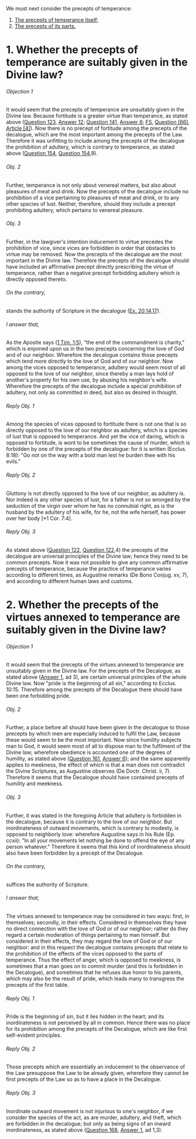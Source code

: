 We must next consider the precepts of temperance:

1. [ The precepts of temperance itself;](#1.%20Whether%20the%20precepts%20of%20temperance%20are%20suitably%20given%20in%20the%20Divine%20law?)
2. [ The precepts of its parts.](#2.%20Whether%20the%20precepts%20of%20the%20virtues%20annexed%20to%20temperance%20are%20suitably%20given%20in%20the%20Divine%20law?)



# 1. Whether the precepts of temperance are suitably given in the Divine law? 

###### Objection 1
It would seem that the precepts of temperance are unsuitably given in the Divine law. Because fortitude is a greater virtue than temperance, as stated above ([Question 123](123.%20Fortitude.md), [Answer 12](123.%20Fortitude.md#12.%20Whether%20fortitude%20excels%20among%20all%20other%20virtues?); [Question 141](141.%20Temperance.md), [Answer 8](141.%20Temperance.md#8.%20Whether%20temperance%20is%20the%20greatest%20of%20the%20virtues?); [FS](../FS.html), [Question \[66\]](../FS/FS066.html#FSQ66OUTP1), [Article \[4\]](../FS/FS066.html#FSQ66A4THEP1)). Now there is no precept of fortitude among the precepts of the decalogue, which are the most important among the precepts of the Law. Therefore it was unfitting to include among the precepts of the decalogue the prohibition of adultery, which is contrary to temperance, as stated above ([Question 154](154.%20Parts%20of%20Lust.md), [Question 154](154.%20Parts%20of%20Lust.md),8).  

###### Obj. 2
Further, temperance is not only about venereal matters, but also about pleasures of meat and drink. Now the precepts of the decalogue include no prohibition of a vice pertaining to pleasures of meat and drink, or to any other species of lust. Neither, therefore, should they include a precept prohibiting adultery, which pertains to venereal pleasure.  

###### Obj. 3
Further, in the lawgiver's intention inducement to virtue precedes the prohibition of vice, since vices are forbidden in order that obstacles to virtue may be removed. Now the precepts of the decalogue are the most important in the Divine law. Therefore the precepts of the decalogue should have included an affirmative precept directly prescribing the virtue of temperance, rather than a negative precept forbidding adultery which is directly opposed thereto.  

###### On the contrary,
stands the authority of Scripture in the decalogue ([Ex. 20:14,17](http://bible.gospelcom.net/bible?Ex++20:14,17)).

###### I answer that,
As the Apostle says ([1 Tim. 1:5](http://bible.gospelcom.net/bible?1+Tim++1:5)), "the end of the commandment is charity," which is enjoined upon us in the two precepts concerning the love of God and of our neighbor. Wherefore the decalogue contains those precepts which tend more directly to the love of God and of our neighbor. Now among the vices opposed to temperance, adultery would seem most of all opposed to the love of our neighbor, since thereby a man lays hold of another's property for his own use, by abusing his neighbor's wife. Wherefore the precepts of the decalogue include a special prohibition of adultery, not only as committed in deed, but also as desired in thought.  

###### Reply Obj. 1
Among the species of vices opposed to fortitude there is not one that is so directly opposed to the love of our neighbor as adultery, which is a species of lust that is opposed to temperance. And yet the vice of daring, which is opposed to fortitude, is wont to be sometimes the cause of murder, which is forbidden by one of the precepts of the decalogue: for it is written (Ecclus. 8:18): "Go not on the way with a bold man lest he burden thee with his evils."  

###### Reply Obj. 2
Gluttony is not directly opposed to the love of our neighbor, as adultery is. Nor indeed is any other species of lust, for a father is not so wronged by the seduction of the virgin over whom he has no connubial right, as is the husband by the adultery of his wife, for he, not the wife herself, has power over her body \[\*1 Cor. 7:4\].  

###### Reply Obj. 3
As stated above ([Question 122](122.%20Precepts%20of%20Justice.md), [Question 122](122.%20Precepts%20of%20Justice.md),4) the precepts of the decalogue are universal principles of the Divine law; hence they need to be common precepts. Now it was not possible to give any common affirmative precepts of temperance, because the practice of temperance varies according to different times, as Augustine remarks (De Bono Conjug. xv, 7), and according to different human laws and customs.  




# 2. Whether the precepts of the virtues annexed to temperance are suitably given in the Divine law? 

###### Objection 1
It would seem that the precepts of the virtues annexed to temperance are unsuitably given in the Divine law. For the precepts of the Decalogue, as stated above ([Answer 1](#1.%20Whether%20the%20precepts%20of%20temperance%20are%20suitably%20given%20in%20the%20Divine%20law?%20), ad 3), are certain universal principles of the whole Divine law. Now "pride is the beginning of all sin," according to Ecclus. 10:15. Therefore among the precepts of the Decalogue there should have been one forbidding pride.  

###### Obj. 2
Further, a place before all should have been given in the decalogue to those precepts by which men are especially induced to fulfil the Law, because these would seem to be the most important. Now since humility subjects man to God, it would seem most of all to dispose man to the fulfilment of the Divine law; wherefore obedience is accounted one of the degrees of humility, as stated above ([Question 161](161.%20Humility.md), [Answer 6](161.%20Humility.md#6.%20Whether%20twelve%20degrees%20of%20humility%20are%20fittingly%20distinguished%20in%20the%20Rule%20of%20the%20Blessed%20Benedict?%20)); and the same apparently applies to meekness, the effect of which is that a man does not contradict the Divine Scriptures, as Augustine observes (De Doctr. Christ. ii, 7). Therefore it seems that the Decalogue should have contained precepts of humility and meekness.  

###### Obj. 3
Further, it was stated in the foregoing Article that adultery is forbidden in the decalogue, because it is contrary to the love of our neighbor. But inordinateness of outward movements, which is contrary to modesty, is opposed to neighborly love: wherefore Augustine says in his Rule (Ep. ccxii): "In all your movements let nothing be done to offend the eye of any person whatever." Therefore it seems that this kind of inordinateness should also have been forbidden by a precept of the Decalogue.  

###### On the contrary,
suffices the authority of Scripture.

###### I answer that,
The virtues annexed to temperance may be considered in two ways: first, in themselves; secondly, in their effects. Considered in themselves they have no direct connection with the love of God or of our neighbor; rather do they regard a certain moderation of things pertaining to man himself. But considered in their effects, they may regard the love of God or of our neighbor: and in this respect the decalogue contains precepts that relate to the prohibition of the effects of the vices opposed to the parts of temperance. Thus the effect of anger, which is opposed to meekness, is sometimes that a man goes on to commit murder (and this is forbidden in the Decalogue), and sometimes that he refuses due honor to his parents, which may also be the result of pride, which leads many to transgress the precepts of the first table.  

###### Reply Obj. 1
Pride is the beginning of sin, but it lies hidden in the heart; and its inordinateness is not perceived by all in common. Hence there was no place for its prohibition among the precepts of the Decalogue, which are like first self-evident principles.  

###### Reply Obj. 2
Those precepts which are essentially an inducement to the observance of the Law presuppose the Law to be already given, wherefore they cannot be first precepts of the Law so as to have a place in the Decalogue.  

###### Reply Obj. 3
Inordinate outward movement is not injurious to one's neighbor, if we consider the species of the act, as are murder, adultery, and theft, which are forbidden in the decalogue; but only as being signs of an inward inordinateness, as stated above ([Question 168](168.%20Modesty%20as%20Consisting%20in%20the%20Outward%20Movements%20of%20the%20Body.md), [Answer 1](168.%20Modesty%20as%20Consisting%20in%20the%20Outward%20Movements%20of%20the%20Body.md#1.%20Whether%20any%20virtue%20regards%20the%20outward%20movements%20of%20the%20body?%20), ad 1,3).